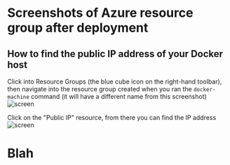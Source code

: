 # Screenshots of Azure resource group after deployment

## How to find the public IP address of your Docker host

Click into Resource Groups (the blue cube icon on the right-hand toolbar), then navigate into the resource group created when you ran the `docker-machine` command (it will have a different name from this screenshot)
![screen](imgs/azure-rg.png)

Click on the "Public IP" resource, from there you can find the IP address
![screen](imgs/azure-pip.png)

# Blah
